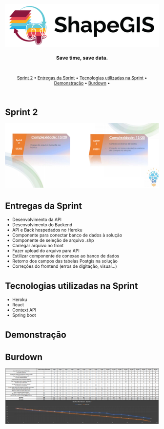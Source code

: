 <div align="center">
    <img src="/assets/images/png/shapegis-logo.png">
</div>

<h3 align="center"> 
Save time, save data. </h3> <br>

 <p align="center">
    <a href="#Sprint-2">Sprint 2</a> •
    <a href="#Entrega-da-Sprint">Entregas da Sprint</a> •
    <a href="#Tecnologias-utilizadas-na-Sprint">Tecnologias utilizadas na Sprint</a> •
    <a href="#Demonstração">Demonstração</a> •
    <a href="#Burdown">Burdown</a> •
 </p> 
 <br>

# Sprint 2
<div align="center">
    <img src="/assets/images/png/cards-sprint2.PNG">
</div>

# Entregas da Sprint
 
* Desenvolvimento da API
* Desenvolvimento do Backend
* API e Back hospedados no Heroku
* Componente para conectar banco de dados à solução
* Componente de seleção de arquivo .shp
* Carregar arquivo no front
* Fazer upload do arquivo para API
* Estilizar componente de conexao ao banco de dados
* Retorno dos campos das tabelas Postgis na solução
* Correções do frontend (erros de digitação, visual...)

# Tecnologias utilizadas na Sprint

- Heroku
- React
- Context API
- Spring boot

# Demonstração

# Burdown

<div align="center">
    <img src="/assets/images/png/burndown-sprint2.PNG">
</div>
